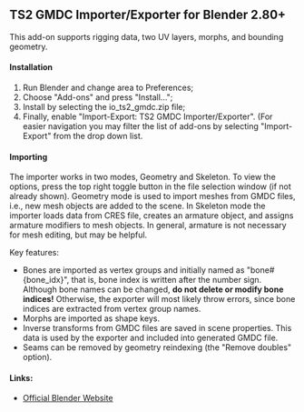 ## TS2 GMDC Importer/Exporter for Blender 2.80+

This add-on supports rigging data, two UV layers, morphs, and bounding geometry.

#### Installation
1. Run Blender and change area to Preferences;
2. Choose "Add-ons" and press "Install...";
3. Install by selecting the io\_ts2\_gmdc.zip file;
4. Finally, enable "Import-Export: TS2 GMDC Importer/Exporter". (For easier navigation you may filter the list of add-ons by selecting "Import-Export" from the drop down list.

#### Importing
The importer works in two modes, Geometry and Skeleton.
To view the options, press the top right toggle button in the file selection window (if not already shown).
Geometry mode is used to import meshes from GMDC files, i.e., new mesh objects are added to the scene.
In Skeleton mode the importer loads data from CRES file, creates an armature object, and assigns armature modifiers to mesh objects.
In general, armature is not necessary for mesh editing, but may be helpful.

Key features:
* Bones are imported as vertex groups and initially named as "bone#{bone\_idx}", that is, bone index is written after the number sign. Although bone names can be changed, **do not delete or modify bone indices!** Otherwise, the exporter will most likely throw errors, since bone indices are extracted from vertex group names.
* Morphs are imported as shape keys.
* Inverse transforms from GMDC files are saved in scene properties. This data is used by the exporter and included into generated GMDC file.
* Seams can be removed by geometry reindexing (the "Remove doubles" option).

#### Links:
* [Official Blender Website](https://www.blender.org/)
